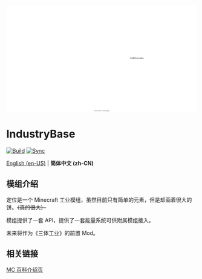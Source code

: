 ![Logo](/readme/logo.svg)

# IndustryBase

[![Build](https://github.com/BinZhengStudio/IndustryBase/actions/workflows/build-and-release.yml/badge.svg)](https://github.com/BinZhengStudio/IndustryBase/actions/workflows/build-and-release.yml)
[![Sync](https://github.com/BinZhengStudio/IndustryBase/actions/workflows/gitee-sync.yml/badge.svg)](https://github.com/BinZhengStudio/IndustryBase/actions/workflows/gitee-sync.yml)

[English (en-US)](/README.md) | **简体中文 (zh-CN)**

## 模组介绍

定位是一个 Minecraft 工业模组，虽然目前只有简单的元素，但是却画着很大的饼。~~（真的很大）~~

模组提供了一套 API，提供了一套能量系统可供附属模组接入。

未来将作为《三体工业》的前置 Mod。

## 相关链接

[MC 百科介绍页](https://www.mcmod.cn/class/10791.html)
